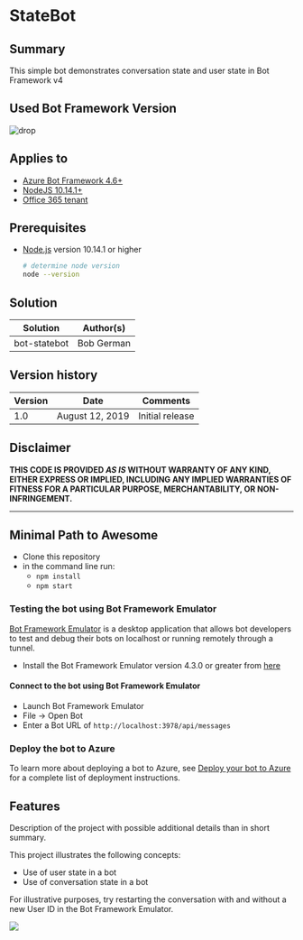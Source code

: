 # StateBot

## Summary

This simple bot demonstrates conversation state and user state in Bot Framework v4

## Used Bot Framework Version

![drop](https://img.shields.io/badge/Bot&nbsp;Framework-4.8.0-green.svg)

## Applies to

* [Azure Bot Framework 4.6+](#)
* [NodeJS 10.14.1+](https://nodejs.org/)
* [Office 365 tenant](https://dev.office.com/sharepoint/docs/spfx/set-up-your-development-environment)

## Prerequisites

- [Node.js](https://nodejs.org) version 10.14.1 or higher

    ```bash
    # determine node version
    node --version
    ```

## Solution

Solution|Author(s)
--------|---------
bot-statebot | Bob German

## Version history

Version|Date|Comments
-------|----|--------
1.0|August 12, 2019|Initial release

## Disclaimer

**THIS CODE IS PROVIDED *AS IS* WITHOUT WARRANTY OF ANY KIND, EITHER EXPRESS OR IMPLIED, INCLUDING ANY IMPLIED WARRANTIES OF FITNESS FOR A PARTICULAR PURPOSE, MERCHANTABILITY, OR NON-INFRINGEMENT.**

---

## Minimal Path to Awesome

* Clone this repository
* in the command line run:
  * `npm install`
  * `npm start`

### Testing the bot using Bot Framework Emulator

[Bot Framework Emulator](https://github.com/microsoft/botframework-emulator) is a desktop application that allows bot developers to test and debug their bots on localhost or running remotely through a tunnel.

- Install the Bot Framework Emulator version 4.3.0 or greater from [here](https://github.com/Microsoft/BotFramework-Emulator/releases)

#### Connect to the bot using Bot Framework Emulator

- Launch Bot Framework Emulator
- File -> Open Bot
- Enter a Bot URL of `http://localhost:3978/api/messages`

### Deploy the bot to Azure

To learn more about deploying a bot to Azure, see [Deploy your bot to Azure](https://aka.ms/azuredeployment) for a complete list of deployment instructions.

## Features

Description of the project with possible additional details than in short summary. 

This project illustrates the following concepts:

* Use of user state in a bot
* Use of conversation state in a bot

For illustrative purposes, try restarting the conversation with and without a new User ID in the Bot Framework Emulator.

<img src="https://telemetry.sharepointpnp.com/sp-dev-fx-webparts/samples/readme-template" />